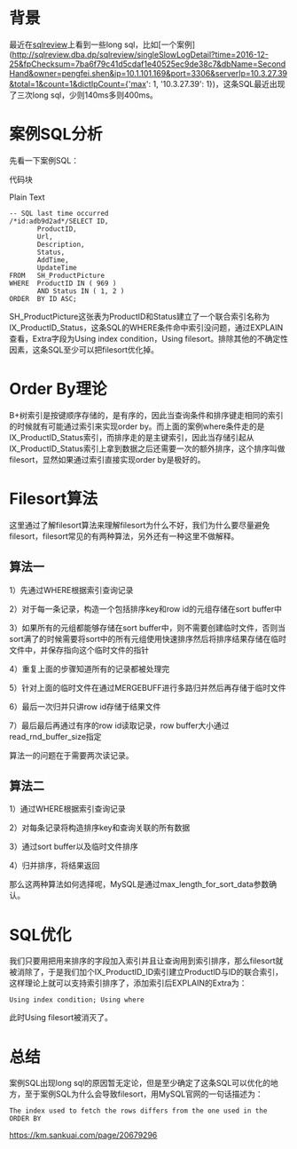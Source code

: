 # 背景

最近在[sqlreview](http://sqlreview.dba.dp/)上看到一些long sql，比如[一个案例](http://sqlreview.dba.dp/sqlreview/singleSlowLogDetail?time=2016-12-25&fpChecksum=7ba6f79c41d5cdaf1e40525ec9de38c7&dbName=SecondHand&owner=pengfei.shen&ip=10.1.101.169&port=3306&serverIp=10.3.27.39&total=1&count=1&dictIpCount={'max': 1, '10.3.27.39': 1})，这条SQL最近出现了三次long sql，少则140ms多则400ms。

 

# 案例SQL分析

先看一下案例SQL：

代码块

Plain Text









```
-- SQL last time occurred
/*id:adb9d2ad*/SELECT ID,
       ProductID,
       Url,
       Description,
       Status,
       AddTime,
       UpdateTime
FROM   SH_ProductPicture
WHERE  ProductID IN ( 969 )
       AND Status IN ( 1, 2 )
ORDER  BY ID ASC;
```



 

SH_ProductPicture这张表为ProductID和Status建立了一个联合索引名称为IX_ProductID_Status，这条SQL的WHERE条件命中索引没问题，通过EXPLAIN查看，Extra字段为Using index condition，Using filesort。排除其他的不确定性因素，这条SQL至少可以把filesort优化掉。

 

# Order By理论

B+树索引是按键顺序存储的，是有序的，因此当查询条件和排序键走相同的索引的时候就有可能通过索引来实现order by。而上面的案例where条件走的是IX_ProductID_Status索引，而排序走的是主键索引，因此当存储引起从IX_ProductID_Status索引上拿到数据之后还需要一次的额外排序，这个排序叫做filesort，显然如果通过索引直接实现order by是极好的。

# Filesort算法

这里通过了解filesort算法来理解filesort为什么不好，我们为什么要尽量避免filesort，filesort常见的有两种算法，另外还有一种这里不做解释。

## 算法一

1）先通过WHERE根据索引查询记录

2）对于每一条记录，构造一个包括排序key和row id的元组存储在sort buffer中

3）如果所有的元组都能够存储在sort buffer中，则不需要创建临时文件，否则当sort满了的时候需要将sort中的所有元组使用快速排序然后将排序结果存储在临时文件中，并保存指向这个临时文件的指针

4）重复上面的步骤知道所有的记录都被处理完

5）针对上面的临时文件在通过MERGEBUFF进行多路归并然后再存储于临时文件

6）最后一次归并只讲row id存储于结果文件

7）最后最后再通过有序的row id读取记录，row buffer大小通过read_rnd_buffer_size指定

算法一的问题在于需要两次读记录。

## 算法二

1）通过WHERE根据索引查询记录

2）对每条记录将构造排序key和查询关联的所有数据

3）通过sort buffer以及临时文件排序

4）归并排序，将结果返回

那么这两种算法如何选择呢，MySQL是通过max_length_for_sort_data参数确认。

# SQL优化

我们只要用把用来排序的字段加入索引并且让查询用到索引排序，那么filesort就被消除了，于是我们加个IX_ProductID_ID索引建立ProductID与ID的联合索引，这样理论上就可以支持索引排序了，添加索引后EXPLAIN的Extra为：

```
Using index condition; Using where
```

此时Using filesort被消灭了。

# 总结

案例SQL出现long sql的原因暂无定论，但是至少确定了这条SQL可以优化的地方，至于案例SQL为什么会导致filesort，用MySQL官网的一句话描述为：

`The index used to fetch the rows differs from the one used in the ORDER BY`

https://km.sankuai.com/page/20679296